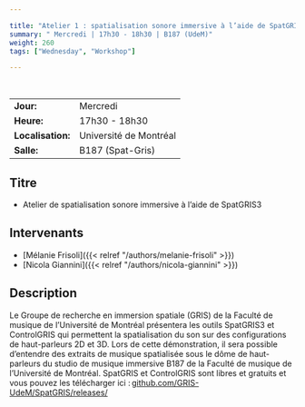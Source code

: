 ```yaml
---

title: "Atelier 1 : spatialisation sonore immersive à l’aide de SpatGRIS3"
summary: " Mercredi | 17h30 - 18h30 | B187 (UdeM)"
weight: 260
tags: ["Wednesday", "Workshop"]

---
```


<br>

| | |
| - | - |
| **Jour:** | Mercredi |
| **Heure:** | 17h30 - 18h30 |
| **Localisation:** | Université de Montréal |
| **Salle:** | B187 (Spat-Gris) |

## Titre

- Atelier de spatialisation sonore immersive à l’aide de SpatGRIS3  

## Intervenants

- [Mélanie Frisoli]({{< relref "/authors/melanie-frisoli" >}})
- [Nicola Giannini]({{< relref "/authors/nicola-giannini" >}}) 

## Description

Le Groupe de recherche en immersion spatiale (GRIS) de la Faculté de musique de l’Université de Montréal présentera les outils SpatGRIS3 et ControlGRIS qui permettent la spatialisation du son sur des configurations de haut-parleurs 2D et 3D. Lors de cette démonstration, il sera possible d’entendre des extraits de musique spatialisée sous le dôme de haut-parleurs du studio de musique immersive B187 de la Faculté de musique de l’Université de Montréal. SpatGRIS et ControlGRIS sont libres et gratuits et vous pouvez les télécharger ici : [github.com/GRIS-UdeM/SpatGRIS/releases/](https://github.com/GRIS-UdeM/SpatGRIS/releases/) 